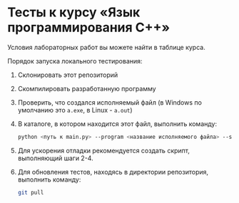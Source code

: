 # Тесты к курсу «Язык программирования C++»

Условия лабораторных работ вы можете найти в таблице курса.

Порядок запуска локального тестирования:

1. Склонировать этот репозиторий
2. Скомпилировать разработанную программу
3. Проверить, что создался исполняемый файл (в Windows по умолчанию это `a.exe`, в Linux - `a.out`)
4. В каталоге, в котором находится этот файл, выполнить команду:

    ```bash
    python <путь к main.py> --program <название исполняемого файла> --suite <набор тестов>
    ```

5. Для ускорения отладки рекомендуется создать скрипт, выполняющий шаги 2-4.
6. Для обновления тестов, находясь в директории репозитория, выполнить команду:

    ```bash
    git pull
    ```
